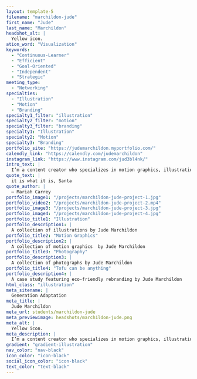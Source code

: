 ```yaml
---
layout: template-5
filename: "marchildon-jude"
first_name: "Jude"
last_name: "Marchildon"
headshot_alt: |
  Yellow icon.
ation_word: "Visualization"
keywords:
  - "Continuous-Learner"
  - "Efficient"
  - "Goal-Oriented"
  - "Independent"
  - "Strategic"
meeting_type:
  - "Networking"
specialties:
  - "Illustration"
  - "Motion"
  - "Branding"
specialty1_filter: "illustration"
specialty2_filter: "motion"
specialty3_filter: "branding"
specialty1: "Illustration"
specialty2: "Motion"
specialty3: "Branding"
portfolio_site: "https://judemarchildon.myportfolio.com/"
calendly_link: "https://calendly.com/judemarchildon"
instagram_link: "https://www.instagram.com/jud3bl4nk/"
intro_text: |
  I’m a content creator who specializes in motion graphics, illustration, and photography who offers services in content creation… Just think of me as a multi-media producer, and generally coolguy .
quote_text: |
  it is what it is, Santa
quote_author: |
  — Mariah Carrey
portfolio_image1: "/projects/marchildon-jude-project-1.jpg"
portfolio_video2: "/projects/marchildon-jude-project-2.mp4"
portfolio_image3: "/projects/marchildon-jude-project-3.jpg"
portfolio_image4: "/projects/marchildon-jude-project-4.jpg"
portfolio_title1: "Illustration"
portfolio_description1: |
  A collection of illustrations by Jude Marchildon
portfolio_title2: "Motion Graphics"
portfolio_description2: |
  A collection of motion graphics  by Jude Marchildon
portfolio_title3: "Photography"
portfolio_description3: |
  A collection of photographs by Jude Marchildon
portfolio_title4: "Tofu can be anything"
portfolio_description4: |
  A case study featuring eco-friendly rebranding by Jude Marchildon
html_class: "illustration"
meta_sitename: |
  Generation Adaptation
meta_title: |
  Jude Marchildon
meta_url: students/marchildon-jude
meta_previewimage: headshots/marchildon-jude.png
meta_alt: |
  Yellow icon.
meta_description: |
  I’m a content creator who specializes in motion graphics, illustration, and photography who offers services in content creation… Just think of me as a multi-media producer, and generally coolguy .
gradient: "gradient-illustration"
nav_color: "nav-black"
icon_color: "icon-black"
social_icon_color: "icon-black"
text_color: "text-black"
---
```

